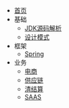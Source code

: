 * [首页](/)
* 基础
  * [JDK源码解析](topic/JDK/)
  * [设计模式](topic/design-pattern/)
* 框架
  * [Spring](topic/Spring/)
* 业务
  * [电商](topic/JDK/)
  * [供应链](topic/design-pattern/)
  * [清结算](topic/design-pattern/)
  * [SAAS](topic/design-pattern/)